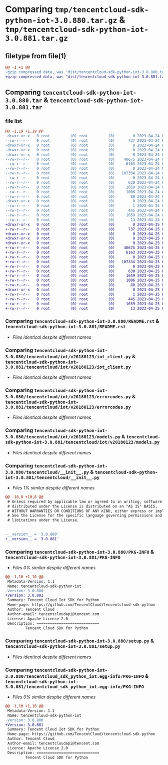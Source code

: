 # Comparing `tmp/tencentcloud-sdk-python-iot-3.0.880.tar.gz` & `tmp/tencentcloud-sdk-python-iot-3.0.881.tar.gz`

## filetype from file(1)

```diff
@@ -1 +1 @@
-gzip compressed data, was "dist/tencentcloud-sdk-python-iot-3.0.880.tar", last modified: Mon Apr 24 03:11:38 2023, max compression
+gzip compressed data, was "dist/tencentcloud-sdk-python-iot-3.0.881.tar", last modified: Tue Apr 25 00:42:59 2023, max compression
```

## Comparing `tencentcloud-sdk-python-iot-3.0.880.tar` & `tencentcloud-sdk-python-iot-3.0.881.tar`

### file list

```diff
@@ -1,19 +1,19 @@
-drwxr-xr-x   0 root         (0) root         (0)        0 2023-04-24 03:11:38.000000 tencentcloud-sdk-python-iot-3.0.880/
--rw-r--r--   0 root         (0) root         (0)      737 2023-04-24 03:11:38.000000 tencentcloud-sdk-python-iot-3.0.880/README.rst
-drwxr-xr-x   0 root         (0) root         (0)        0 2023-04-24 03:11:38.000000 tencentcloud-sdk-python-iot-3.0.880/tencentcloud/
-drwxr-xr-x   0 root         (0) root         (0)        0 2023-04-24 03:11:38.000000 tencentcloud-sdk-python-iot-3.0.880/tencentcloud/iot/
-drwxr-xr-x   0 root         (0) root         (0)        0 2023-04-24 03:11:38.000000 tencentcloud-sdk-python-iot-3.0.880/tencentcloud/iot/v20180123/
--rw-r--r--   0 root         (0) root         (0)    40675 2023-04-24 03:11:38.000000 tencentcloud-sdk-python-iot-3.0.880/tencentcloud/iot/v20180123/iot_client.py
--rw-r--r--   0 root         (0) root         (0)     6163 2023-04-24 03:11:38.000000 tencentcloud-sdk-python-iot-3.0.880/tencentcloud/iot/v20180123/errorcodes.py
--rw-r--r--   0 root         (0) root         (0)        0 2023-04-24 03:11:38.000000 tencentcloud-sdk-python-iot-3.0.880/tencentcloud/iot/v20180123/__init__.py
--rw-r--r--   0 root         (0) root         (0)   107334 2023-04-24 03:11:38.000000 tencentcloud-sdk-python-iot-3.0.880/tencentcloud/iot/v20180123/models.py
--rw-r--r--   0 root         (0) root         (0)        0 2023-04-24 03:11:38.000000 tencentcloud-sdk-python-iot-3.0.880/tencentcloud/iot/__init__.py
--rw-r--r--   0 root         (0) root         (0)      630 2023-04-24 03:11:38.000000 tencentcloud-sdk-python-iot-3.0.880/tencentcloud/__init__.py
--rw-r--r--   0 root         (0) root         (0)     1659 2023-04-24 03:11:38.000000 tencentcloud-sdk-python-iot-3.0.880/PKG-INFO
--rw-r--r--   0 root         (0) root         (0)     1006 2023-04-24 03:11:38.000000 tencentcloud-sdk-python-iot-3.0.880/setup.py
--rw-r--r--   0 root         (0) root         (0)       88 2023-04-24 03:11:38.000000 tencentcloud-sdk-python-iot-3.0.880/setup.cfg
-drwxr-xr-x   0 root         (0) root         (0)        0 2023-04-24 03:11:38.000000 tencentcloud-sdk-python-iot-3.0.880/tencentcloud_sdk_python_iot.egg-info/
--rw-r--r--   0 root         (0) root         (0)        1 2023-04-24 03:11:38.000000 tencentcloud-sdk-python-iot-3.0.880/tencentcloud_sdk_python_iot.egg-info/dependency_links.txt
--rw-r--r--   0 root         (0) root         (0)      445 2023-04-24 03:11:38.000000 tencentcloud-sdk-python-iot-3.0.880/tencentcloud_sdk_python_iot.egg-info/SOURCES.txt
--rw-r--r--   0 root         (0) root         (0)     1659 2023-04-24 03:11:38.000000 tencentcloud-sdk-python-iot-3.0.880/tencentcloud_sdk_python_iot.egg-info/PKG-INFO
--rw-r--r--   0 root         (0) root         (0)       13 2023-04-24 03:11:38.000000 tencentcloud-sdk-python-iot-3.0.880/tencentcloud_sdk_python_iot.egg-info/top_level.txt
+drwxr-xr-x   0 root         (0) root         (0)        0 2023-04-25 00:42:59.000000 tencentcloud-sdk-python-iot-3.0.881/
+-rw-r--r--   0 root         (0) root         (0)      737 2023-04-25 00:42:59.000000 tencentcloud-sdk-python-iot-3.0.881/README.rst
+drwxr-xr-x   0 root         (0) root         (0)        0 2023-04-25 00:42:59.000000 tencentcloud-sdk-python-iot-3.0.881/tencentcloud/
+drwxr-xr-x   0 root         (0) root         (0)        0 2023-04-25 00:42:59.000000 tencentcloud-sdk-python-iot-3.0.881/tencentcloud/iot/
+drwxr-xr-x   0 root         (0) root         (0)        0 2023-04-25 00:42:59.000000 tencentcloud-sdk-python-iot-3.0.881/tencentcloud/iot/v20180123/
+-rw-r--r--   0 root         (0) root         (0)    40675 2023-04-25 00:42:59.000000 tencentcloud-sdk-python-iot-3.0.881/tencentcloud/iot/v20180123/iot_client.py
+-rw-r--r--   0 root         (0) root         (0)     6163 2023-04-25 00:42:59.000000 tencentcloud-sdk-python-iot-3.0.881/tencentcloud/iot/v20180123/errorcodes.py
+-rw-r--r--   0 root         (0) root         (0)        0 2023-04-25 00:42:59.000000 tencentcloud-sdk-python-iot-3.0.881/tencentcloud/iot/v20180123/__init__.py
+-rw-r--r--   0 root         (0) root         (0)   107334 2023-04-25 00:42:59.000000 tencentcloud-sdk-python-iot-3.0.881/tencentcloud/iot/v20180123/models.py
+-rw-r--r--   0 root         (0) root         (0)        0 2023-04-25 00:42:59.000000 tencentcloud-sdk-python-iot-3.0.881/tencentcloud/iot/__init__.py
+-rw-r--r--   0 root         (0) root         (0)      630 2023-04-25 00:42:59.000000 tencentcloud-sdk-python-iot-3.0.881/tencentcloud/__init__.py
+-rw-r--r--   0 root         (0) root         (0)     1659 2023-04-25 00:42:59.000000 tencentcloud-sdk-python-iot-3.0.881/PKG-INFO
+-rw-r--r--   0 root         (0) root         (0)     1006 2023-04-25 00:42:59.000000 tencentcloud-sdk-python-iot-3.0.881/setup.py
+-rw-r--r--   0 root         (0) root         (0)       88 2023-04-25 00:42:59.000000 tencentcloud-sdk-python-iot-3.0.881/setup.cfg
+drwxr-xr-x   0 root         (0) root         (0)        0 2023-04-25 00:42:59.000000 tencentcloud-sdk-python-iot-3.0.881/tencentcloud_sdk_python_iot.egg-info/
+-rw-r--r--   0 root         (0) root         (0)        1 2023-04-25 00:42:59.000000 tencentcloud-sdk-python-iot-3.0.881/tencentcloud_sdk_python_iot.egg-info/dependency_links.txt
+-rw-r--r--   0 root         (0) root         (0)      445 2023-04-25 00:42:59.000000 tencentcloud-sdk-python-iot-3.0.881/tencentcloud_sdk_python_iot.egg-info/SOURCES.txt
+-rw-r--r--   0 root         (0) root         (0)     1659 2023-04-25 00:42:59.000000 tencentcloud-sdk-python-iot-3.0.881/tencentcloud_sdk_python_iot.egg-info/PKG-INFO
+-rw-r--r--   0 root         (0) root         (0)       13 2023-04-25 00:42:59.000000 tencentcloud-sdk-python-iot-3.0.881/tencentcloud_sdk_python_iot.egg-info/top_level.txt
```

### Comparing `tencentcloud-sdk-python-iot-3.0.880/README.rst` & `tencentcloud-sdk-python-iot-3.0.881/README.rst`

 * *Files identical despite different names*

### Comparing `tencentcloud-sdk-python-iot-3.0.880/tencentcloud/iot/v20180123/iot_client.py` & `tencentcloud-sdk-python-iot-3.0.881/tencentcloud/iot/v20180123/iot_client.py`

 * *Files identical despite different names*

### Comparing `tencentcloud-sdk-python-iot-3.0.880/tencentcloud/iot/v20180123/errorcodes.py` & `tencentcloud-sdk-python-iot-3.0.881/tencentcloud/iot/v20180123/errorcodes.py`

 * *Files identical despite different names*

### Comparing `tencentcloud-sdk-python-iot-3.0.880/tencentcloud/iot/v20180123/models.py` & `tencentcloud-sdk-python-iot-3.0.881/tencentcloud/iot/v20180123/models.py`

 * *Files identical despite different names*

### Comparing `tencentcloud-sdk-python-iot-3.0.880/tencentcloud/__init__.py` & `tencentcloud-sdk-python-iot-3.0.881/tencentcloud/__init__.py`

 * *Files 1% similar despite different names*

```diff
@@ -10,8 +10,8 @@
 # Unless required by applicable law or agreed to in writing, software
 # distributed under the License is distributed on an "AS IS" BASIS,
 # WITHOUT WARRANTIES OR CONDITIONS OF ANY KIND, either express or implied.
 # See the License for the specific language governing permissions and
 # limitations under the License.
 
 
-__version__ = '3.0.880'
+__version__ = '3.0.881'
```

### Comparing `tencentcloud-sdk-python-iot-3.0.880/PKG-INFO` & `tencentcloud-sdk-python-iot-3.0.881/PKG-INFO`

 * *Files 0% similar despite different names*

```diff
@@ -1,10 +1,10 @@
 Metadata-Version: 1.1
 Name: tencentcloud-sdk-python-iot
-Version: 3.0.880
+Version: 3.0.881
 Summary: Tencent Cloud Iot SDK for Python
 Home-page: https://github.com/TencentCloud/tencentcloud-sdk-python
 Author: Tencent Cloud
 Author-email: tencentcloudapi@tencent.com
 License: Apache License 2.0
 Description: ============================
         Tencent Cloud SDK for Python
```

### Comparing `tencentcloud-sdk-python-iot-3.0.880/setup.py` & `tencentcloud-sdk-python-iot-3.0.881/setup.py`

 * *Files identical despite different names*

### Comparing `tencentcloud-sdk-python-iot-3.0.880/tencentcloud_sdk_python_iot.egg-info/PKG-INFO` & `tencentcloud-sdk-python-iot-3.0.881/tencentcloud_sdk_python_iot.egg-info/PKG-INFO`

 * *Files 0% similar despite different names*

```diff
@@ -1,10 +1,10 @@
 Metadata-Version: 1.1
 Name: tencentcloud-sdk-python-iot
-Version: 3.0.880
+Version: 3.0.881
 Summary: Tencent Cloud Iot SDK for Python
 Home-page: https://github.com/TencentCloud/tencentcloud-sdk-python
 Author: Tencent Cloud
 Author-email: tencentcloudapi@tencent.com
 License: Apache License 2.0
 Description: ============================
         Tencent Cloud SDK for Python
```

